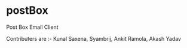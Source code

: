 # postBox
Post Box Email Client

Contributers are :-
Kunal Saxena,
Syambrij,
Ankit Ramola,
Akash Yadav
